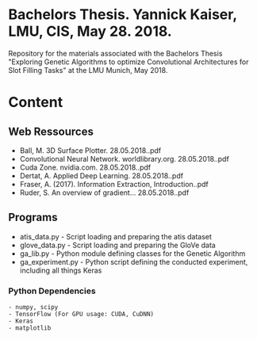 # Bachelors Thesis. Yannick Kaiser, LMU, CIS, May 28. 2018.
Repository for the materials associated with the Bachelors Thesis "Exploring Genetic Algorithms to optimize Convolutional Architectures for Slot Filling Tasks" at the LMU Munich, May 2018.

# Content
## Web Ressources
- Ball, M. 3D Surface Plotter. 28.05.2018..pdf
- Convolutional Neural Network. worldlibrary.org. 28.05.2018..pdf
- Cuda Zone. nvidia.com. 28.05.2018..pdf
- Dertat, A. Applied Deep Learning. 28.05.2018..pdf
- Fraser, A. (2017). Information Extraction, Introduction..pdf
- Ruder, S. An overview of gradient... 28.05.2018..pdf

## Programs
- atis_data.py - Script loading and preparing the atis dataset
- glove_data.py - Script loading and preparing the GloVe data
- ga_lib.py - Python module defining classes for the Genetic Algorithm
- ga_experiment.py - Python script defining the conducted experiment, including all things Keras
### Python Dependencies
	- numpy, scipy
	- TensorFlow (For GPU usage: CUDA, CuDNN)
	- Keras
	- matplotlib
	
	
	

